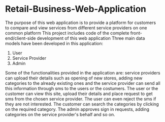 # Retail-Business-Web-Application
The purpose of this web application is to provide a platform for customers to compare and view services from different service providers on one common platform
This project includes code of the complete front-end/client-side development of this web application 
Three main data models have been developed in this application:
1. User
2. Service Provider
3. Admin

Some of the functionalities provided in the application are: service providers can upload their details such as opening of new stores, 
adding new categories to the already existing ones and the service provider can send all this information through sms to the users
or the costumers. 
The user or the customer can view this site, upload their details and place request to get sms from the chosen service provider.
The user can even reject the sms if they are not interested. The customer can search the categories by clicking on the required category. 
The admin approves sign in requests, adding categories on the service provider's behalf and so on.
